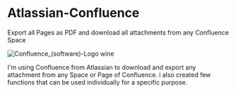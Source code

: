 # Atlassian-Confluence
Export all Pages as PDF and download all attachments from any Confluence Space

![Confluence_(software)-Logo wine](https://user-images.githubusercontent.com/34738485/169018233-7e36b320-d337-471f-8ede-19badcbe5023.png)

I'm using Confluence from Atlassian to download and export any attachment from any Space or Page of Confluence. i also created few functions that can be used individually for a specific purpose.

